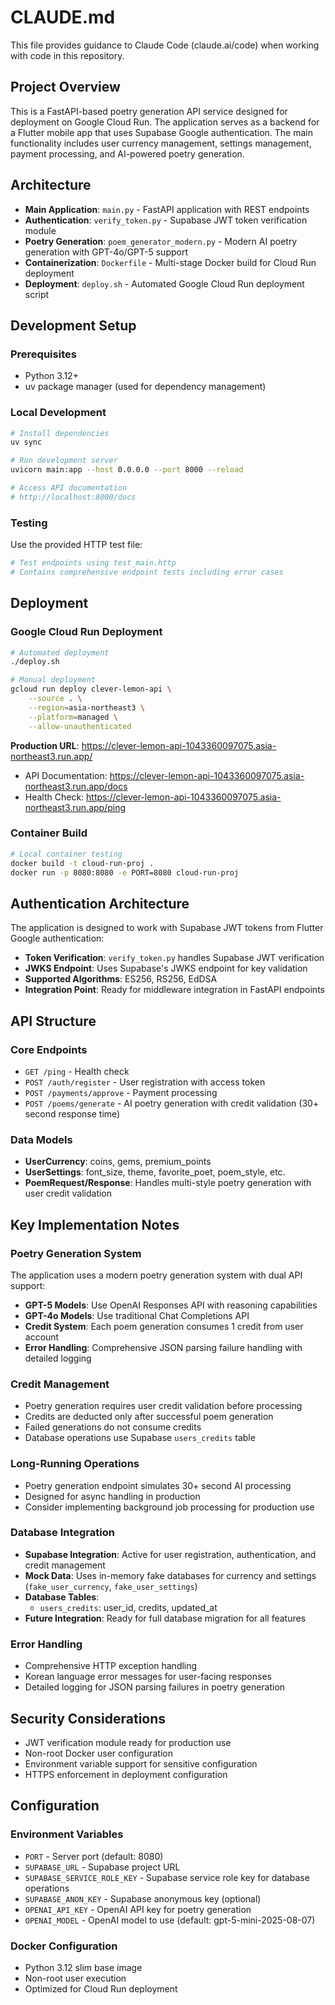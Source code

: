 # CLAUDE.md

This file provides guidance to Claude Code (claude.ai/code) when working with code in this repository.

## Project Overview

This is a FastAPI-based poetry generation API service designed for deployment on Google Cloud Run. The application serves as a backend for a Flutter mobile app that uses Supabase Google authentication. The main functionality includes user currency management, settings management, payment processing, and AI-powered poetry generation.

## Architecture

- **Main Application**: `main.py` - FastAPI application with REST endpoints
- **Authentication**: `verify_token.py` - Supabase JWT token verification module
- **Poetry Generation**: `poem_generator_modern.py` - Modern AI poetry generation with GPT-4o/GPT-5 support
- **Containerization**: `Dockerfile` - Multi-stage Docker build for Cloud Run deployment
- **Deployment**: `deploy.sh` - Automated Google Cloud Run deployment script

## Development Setup

### Prerequisites
- Python 3.12+
- uv package manager (used for dependency management)

### Local Development
```bash
# Install dependencies
uv sync

# Run development server
uvicorn main:app --host 0.0.0.0 --port 8000 --reload

# Access API documentation
# http://localhost:8000/docs
```

### Testing
Use the provided HTTP test file:
```bash
# Test endpoints using test_main.http
# Contains comprehensive endpoint tests including error cases
```

## Deployment

### Google Cloud Run Deployment
```bash
# Automated deployment
./deploy.sh

# Manual deployment
gcloud run deploy clever-lemon-api \
    --source . \
    --region=asia-northeast3 \
    --platform=managed \
    --allow-unauthenticated
```

**Production URL**: https://clever-lemon-api-1043360097075.asia-northeast3.run.app/
- API Documentation: https://clever-lemon-api-1043360097075.asia-northeast3.run.app/docs
- Health Check: https://clever-lemon-api-1043360097075.asia-northeast3.run.app/ping

### Container Build
```bash
# Local container testing
docker build -t cloud-run-proj .
docker run -p 8080:8080 -e PORT=8080 cloud-run-proj
```

## Authentication Architecture

The application is designed to work with Supabase JWT tokens from Flutter Google authentication:

- **Token Verification**: `verify_token.py` handles Supabase JWT verification
- **JWKS Endpoint**: Uses Supabase's JWKS endpoint for key validation
- **Supported Algorithms**: ES256, RS256, EdDSA
- **Integration Point**: Ready for middleware integration in FastAPI endpoints

## API Structure

### Core Endpoints
- `GET /ping` - Health check
- `POST /auth/register` - User registration with access token
- `POST /payments/approve` - Payment processing
- `POST /poems/generate` - AI poetry generation with credit validation (30+ second response time)

### Data Models
- **UserCurrency**: coins, gems, premium_points
- **UserSettings**: font_size, theme, favorite_poet, poem_style, etc.
- **PoemRequest/Response**: Handles multi-style poetry generation with user credit validation

## Key Implementation Notes

### Poetry Generation System
The application uses a modern poetry generation system with dual API support:
- **GPT-5 Models**: Use OpenAI Responses API with reasoning capabilities
- **GPT-4o Models**: Use traditional Chat Completions API
- **Credit System**: Each poem generation consumes 1 credit from user account
- **Error Handling**: Comprehensive JSON parsing failure handling with detailed logging

### Credit Management
- Poetry generation requires user credit validation before processing
- Credits are deducted only after successful poem generation
- Failed generations do not consume credits
- Database operations use Supabase `users_credits` table

### Long-Running Operations
- Poetry generation endpoint simulates 30+ second AI processing
- Designed for async handling in production
- Consider implementing background job processing for production use

### Database Integration
- **Supabase Integration**: Active for user registration, authentication, and credit management
- **Mock Data**: Uses in-memory fake databases for currency and settings (`fake_user_currency`, `fake_user_settings`)
- **Database Tables**: 
  - `users_credits`: user_id, credits, updated_at
- **Future Integration**: Ready for full database migration for all features

### Error Handling
- Comprehensive HTTP exception handling
- Korean language error messages for user-facing responses
- Detailed logging for JSON parsing failures in poetry generation

## Security Considerations

- JWT verification module ready for production use
- Non-root Docker user configuration
- Environment variable support for sensitive configuration
- HTTPS enforcement in deployment configuration

## Configuration

### Environment Variables
- `PORT` - Server port (default: 8080)
- `SUPABASE_URL` - Supabase project URL
- `SUPABASE_SERVICE_ROLE_KEY` - Supabase service role key for database operations
- `SUPABASE_ANON_KEY` - Supabase anonymous key (optional)
- `OPENAI_API_KEY` - OpenAI API key for poetry generation
- `OPENAI_MODEL` - OpenAI model to use (default: gpt-5-mini-2025-08-07)

### Docker Configuration
- Python 3.12 slim base image
- Non-root user execution
- Optimized for Cloud Run deployment